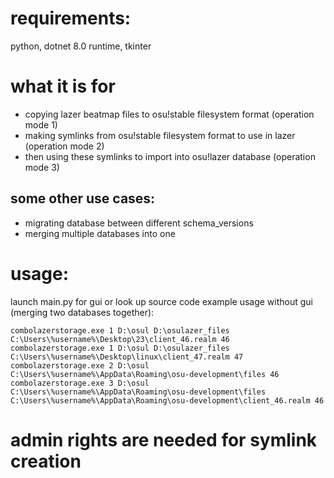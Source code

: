 # requirements:
python, dotnet 8.0 runtime, tkinter

# what it is for
- copying lazer beatmap files to osu!stable filesystem format (operation mode 1)
- making symlinks from osu!stable filesystem format to use in lazer (operation mode 2)
- then using these symlinks to import into osu!lazer database (operation mode 3)
## some other use cases:
- migrating database between different schema_versions
- merging multiple databases into one
# usage:
launch main.py for gui or look up source code
example usage without gui (merging two databases together):
```
combolazerstorage.exe 1 D:\osul D:\osulazer_files C:\Users\%username%\Desktop\23\client_46.realm 46
combolazerstorage.exe 1 D:\osul D:\osulazer_files C:\Users\%username%\Desktop\linux\client_47.realm 47
combolazerstorage.exe 2 D:\osul C:\Users\%username%\AppData\Roaming\osu-development\files 46
combolazerstorage.exe 3 D:\osul C:\Users\%username%\AppData\Roaming\osu-development\files C:\Users\%username%\AppData\Roaming\osu-development\client_46.realm 46
```
# admin rights are needed for symlink creation
